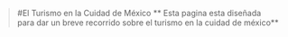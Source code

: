> #El Turismo en la Cuidad de México
>** Esta pagina esta diseñada para dar un breve recorrido sobre el turismo en la cuidad de méxico**

